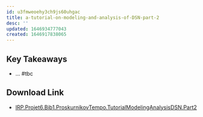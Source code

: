 ```yaml
---
id: u3fmweoehy3ch9js60uhgac
title: a-tutorial-on-modeling-and-analysis-of-DSN-part-2
desc: ''
updated: 1646934777043
created: 1646917838065
---
```


## Key Takeaways

- ... #tbc

## Download Link

- [IRP.Projet6.Bib1.ProskurnikovTempo.TutorialModelingAnalysisDSN.Part2](https://www.dropbox.com/s/7tidi5i2mq5y68u/IRP.Projet6.Bib2.ProskurnikovTempo.TutorialModelingAnalysisDSN.Part2.pdf?dl=0)
